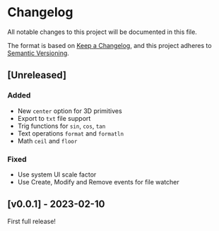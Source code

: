 # Changelog

All notable changes to this project will be documented in this file.

The format is based on [Keep a Changelog](https://keepachangelog.com/en/1.0.0/),
and this project adheres to [Semantic Versioning](https://semver.org/spec/v2.0.0.html).

## [Unreleased]

### Added
- New `center` option for 3D primitives
- Export to `txt` file support
- Trig functions for `sin`, `cos`, `tan`
- Text operations `format` and `formatln`
- Math `ceil` and `floor`

### Fixed
- Use system UI scale factor
- Use Create, Modify and Remove events for file watcher

## [v0.0.1] - 2023-02-10

First full release!

